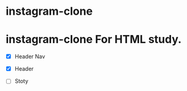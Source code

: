 # instagram-clone

# instagram-clone For HTML study.


 - [x] Header Nav
 - [x] Header
 - [ ] Stoty


